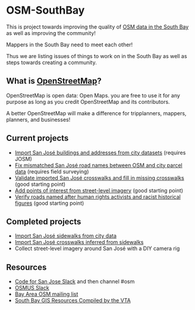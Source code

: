 # OSM-SouthBay

This is project towards improving the quality of [OSM data in the South Bay](https://wiki.openstreetmap.org/wiki/South_Bay_%28SF%29,_California) as well as improving the community!

Mappers in the South Bay need to meet each other!

Thus we are listing issues of things to work on in the South Bay as well as steps towards creating a community.

## What is [OpenStreetMap](https://www.openstreetmap.org/#map=12/37.3358/-121.8906)?
OpenStreetMap is open data: Open Maps.  you are free to use it for any purpose as long as you credit OpenStreetMap 
and its contributors. 

A better OpenStreetMap will make a difference for tripplanners, mappers, planners, and businesses!

## Current projects

* [Import San José buildings and addresses from city datasets](https://tasks.openstreetmap.us/project/175) (requires JOSM)
* [Fix mismatched San José road names between OSM and city parcel data](https://maproulette.org/browse/challenges/12630) (requires field surveying)
* [Validate imported San José crosswalks and fill in missing crosswalks](https://maproulette.org/browse/challenges/3199) (good starting point)
* [Add points of interest from street-level imagery](http://tasks2.openstreetmap.us/project/130) (good starting point)
* [Verify roads named after human rights activists and racist historical figures](https://maproulette.org/browse/projects/40933) (good starting point)

## Completed projects

* [Import San José sidewalks from city data](https://wiki.openstreetmap.org/wiki/Santa_Clara_County,_California/San_Jose_Sidewalk_Import)
* [Import San José crosswalks inferred from sidewalks](http://tasks2.openstreetmap.us/project/141)
* Collect street-level imagery around San José with a DIY camera rig

## Resources

* [Code for San Jose Slack](https://slackin-c4sj.herokuapp.com/) and then channel #osm
* [OSMUS Slack](https://osmus-slack.herokuapp.com/)
* [Bay Area OSM mailing list](https://lists.openstreetmap.org/listinfo/talk-us-sfbay/)
* [South Bay GIS Resources Compiled by the VTA](https://github.com/vta/GIS-Resources-Santa-Clara-County)
